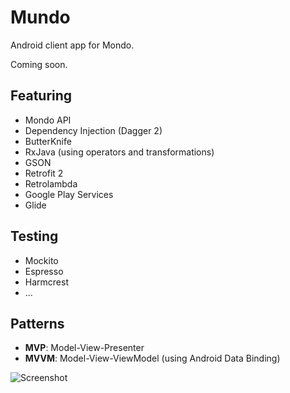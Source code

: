 # Mundo
Android client app for Mondo.

Coming soon.

## Featuring
* Mondo API
* Dependency Injection (Dagger 2)
* ButterKnife
* RxJava (using operators and transformations)
* GSON
* Retrofit 2
* Retrolambda
* Google Play Services
* Glide

## Testing
* Mockito
* Espresso
* Harmcrest
* ...

## Patterns
* **MVP**: Model-View-Presenter
* **MVVM**: Model-View-ViewModel (using Android Data Binding)

![Screenshot](https://raw.githubusercontent.com/remychantenay/Mundo/master/screenshots.png)
